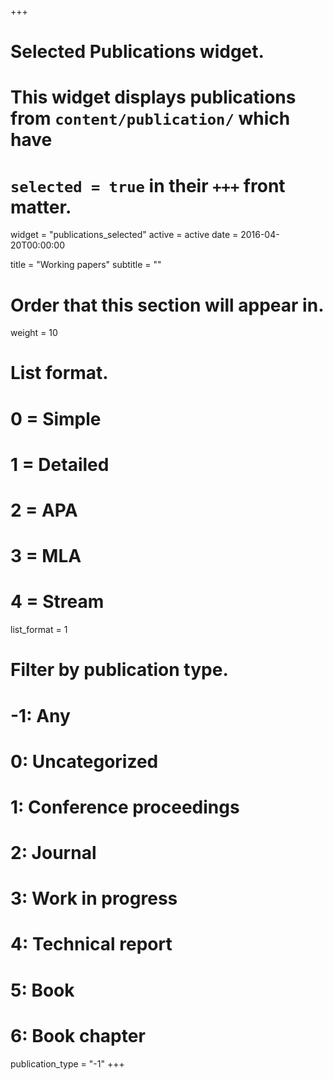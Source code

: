 +++
# Selected Publications widget.
# This widget displays publications from `content/publication/` which have
# `selected = true` in their `+++` front matter.
widget = "publications_selected"
active = active
date = 2016-04-20T00:00:00

title = "Working papers"
subtitle = ""

# Order that this section will appear in.
weight = 10

# List format.
#   0 = Simple
#   1 = Detailed
#   2 = APA
#   3 = MLA
#   4 = Stream
list_format = 1

# Filter by publication type.
# -1: Any
#  0: Uncategorized
#  1: Conference proceedings
#  2: Journal
#  3: Work in progress
#  4: Technical report
#  5: Book
#  6: Book chapter
publication_type = "-1"
+++

